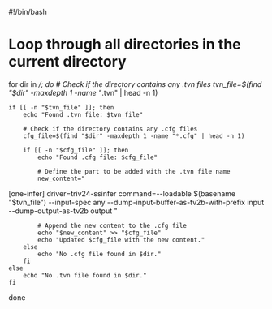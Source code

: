#!/bin/bash

# Loop through all directories in the current directory
for dir in */; do
    # Check if the directory contains any .tvn files
    tvn_file=$(find "$dir" -maxdepth 1 -name "*.tvn" | head -n 1)

    if [[ -n "$tvn_file" ]]; then
        echo "Found .tvn file: $tvn_file"

        # Check if the directory contains any .cfg files
        cfg_file=$(find "$dir" -maxdepth 1 -name "*.cfg" | head -n 1)
        
        if [[ -n "$cfg_file" ]]; then
            echo "Found .cfg file: $cfg_file"

            # Define the part to be added with the .tvn file name
            new_content="
[one-infer]
driver=triv24-ssinfer
command=--loadable $(basename "$tvn_file") --input-spec any --dump-input-buffer-as-tv2b-with-prefix input --dump-output-as-tv2b output
"

            # Append the new content to the .cfg file
            echo "$new_content" >> "$cfg_file"
            echo "Updated $cfg_file with the new content."
        else
            echo "No .cfg file found in $dir."
        fi
    else
        echo "No .tvn file found in $dir."
    fi
done
